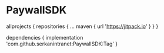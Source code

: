 # PaywallSDK


allprojects {
		repositories {
			...
			maven { url 'https://jitpack.io' }
		}
	}
  
  dependencies {
	        implementation 'com.github.serkanintranet:PaywallSDK:Tag'
	}
